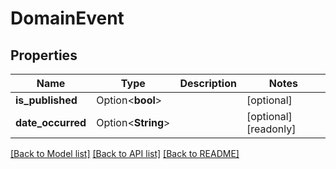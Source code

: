 # DomainEvent

## Properties

Name | Type | Description | Notes
------------ | ------------- | ------------- | -------------
**is_published** | Option<**bool**> |  | [optional]
**date_occurred** | Option<**String**> |  | [optional][readonly]

[[Back to Model list]](../README.md#documentation-for-models) [[Back to API list]](../README.md#documentation-for-api-endpoints) [[Back to README]](../README.md)


